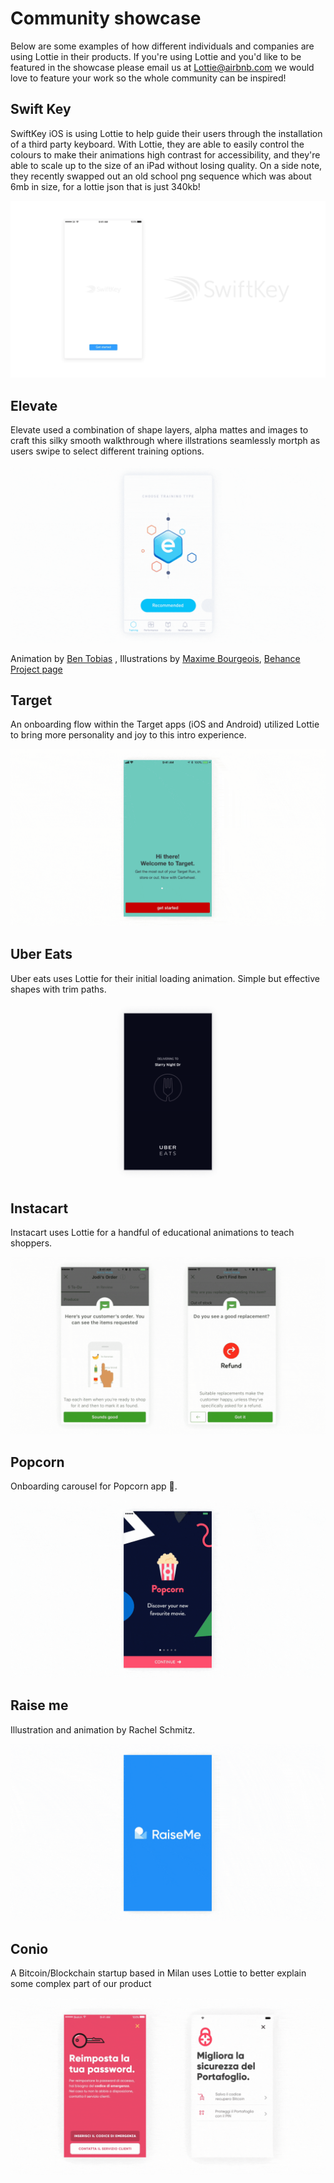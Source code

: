 # Community showcase

Below are some examples of how different individuals and companies are using Lottie in their products. If you're using Lottie and you'd like to be featured in the showcase please email us at [Lottie@airbnb.com](Lottie@airbnb.com) we would love to feature your work so the whole community can be inspired!


## Swift Key

SwiftKey iOS is using Lottie to help guide their users through the installation of a third party keyboard. With Lottie, they are able to easily control the colours to make their animations high contrast for accessibility, and they're able to scale up to the size of an iPad without losing quality. On a side note, they recently swapped out an old school png sequence which was about 6mb in size, for a lottie json that is just 340kb! 


![Swift Key](/images/ShowcaseSwiftKeyiOS.gif)



## Elevate

Elevate used a combination of shape layers, alpha mattes and images to craft this silky smooth walkthrough where illstrations seamlessly mortph as users swipe to select different training options.

![Elevate](/images/ShowcaseElevate.gif)

Animation by [Ben Tobias](https://dribbble.com/shots/3474396-Custom-Training-Morph-Animations)
, Illustrations by [Maxime Bourgeois](https://dribbble.com/shots/3473117-Elevate-Custom-Training-Sessions-Animation), [Behance Project page](https://www.behance.net/gallery/51581275/ELEVATE-Custom-Training-Sessions)


## Target

An onboarding flow within the Target apps (iOS and Android) utilized Lottie to bring more personality and joy to this intro experience.

![Target](/images/ShowcaseTarget.gif)


## Uber Eats

Uber eats uses Lottie for their initial loading animation. Simple but effective shapes with trim paths.

![Uber Eats](/images/ShowcaseUberEats.gif)


## Instacart

Instacart uses Lottie for a handful of educational animations to teach shoppers.

![Instacart](/images/ShowcaseInstacart.gif)


## Popcorn

Onboarding carousel for Popcorn app 🍿. 

![Popcorn](/images/ShowcasePopcorn.gif)


## Raise me

Illustration and animation by Rachel Schmitz.

![Raiseme](/images/ShowcaseRaiseme.gif)


## Conio

A Bitcoin/Blockchain startup based in Milan uses  Lottie to better explain some complex part of our product

![Conio](/images/ShowcaseConio.gif)

